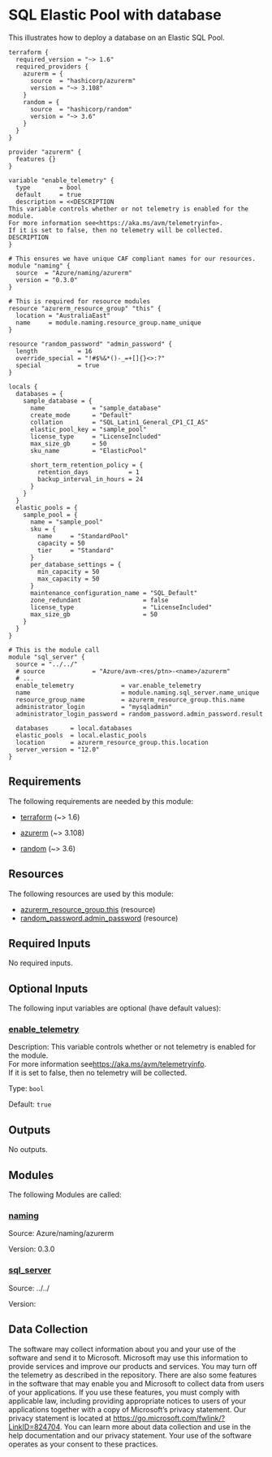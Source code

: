<!-- BEGIN_TF_DOCS -->
# SQL Elastic Pool with database

This illustrates how to deploy a database on an Elastic SQL Pool.

```hcl
terraform {
  required_version = "~> 1.6"
  required_providers {
    azurerm = {
      source  = "hashicorp/azurerm"
      version = "~> 3.108"
    }
    random = {
      source  = "hashicorp/random"
      version = "~> 3.6"
    }
  }
}

provider "azurerm" {
  features {}
}

variable "enable_telemetry" {
  type        = bool
  default     = true
  description = <<DESCRIPTION
This variable controls whether or not telemetry is enabled for the module.
For more information see<https://aka.ms/avm/telemetryinfo>.
If it is set to false, then no telemetry will be collected.
DESCRIPTION
}

# This ensures we have unique CAF compliant names for our resources.
module "naming" {
  source  = "Azure/naming/azurerm"
  version = "0.3.0"
}

# This is required for resource modules
resource "azurerm_resource_group" "this" {
  location = "AustraliaEast"
  name     = module.naming.resource_group.name_unique
}

resource "random_password" "admin_password" {
  length           = 16
  override_special = "!#$%&*()-_=+[]{}<>:?"
  special          = true
}

locals {
  databases = {
    sample_database = {
      name             = "sample_database"
      create_mode      = "Default"
      collation        = "SQL_Latin1_General_CP1_CI_AS"
      elastic_pool_key = "sample_pool"
      license_type     = "LicenseIncluded"
      max_size_gb      = 50
      sku_name         = "ElasticPool"

      short_term_retention_policy = {
        retention_days           = 1
        backup_interval_in_hours = 24
      }
    }
  }
  elastic_pools = {
    sample_pool = {
      name = "sample_pool"
      sku = {
        name     = "StandardPool"
        capacity = 50
        tier     = "Standard"
      }
      per_database_settings = {
        min_capacity = 50
        max_capacity = 50
      }
      maintenance_configuration_name = "SQL_Default"
      zone_redundant                 = false
      license_type                   = "LicenseIncluded"
      max_size_gb                    = 50
    }
  }
}

# This is the module call
module "sql_server" {
  source = "../../"
  # source             = "Azure/avm-<res/ptn>-<name>/azurerm"
  # ...
  enable_telemetry             = var.enable_telemetry
  name                         = module.naming.sql_server.name_unique
  resource_group_name          = azurerm_resource_group.this.name
  administrator_login          = "mysqladmin"
  administrator_login_password = random_password.admin_password.result

  databases      = local.databases
  elastic_pools  = local.elastic_pools
  location       = azurerm_resource_group.this.location
  server_version = "12.0"
}
```

<!-- markdownlint-disable MD033 -->
## Requirements

The following requirements are needed by this module:

- <a name="requirement_terraform"></a> [terraform](#requirement\_terraform) (~> 1.6)

- <a name="requirement_azurerm"></a> [azurerm](#requirement\_azurerm) (~> 3.108)

- <a name="requirement_random"></a> [random](#requirement\_random) (~> 3.6)

## Resources

The following resources are used by this module:

- [azurerm_resource_group.this](https://registry.terraform.io/providers/hashicorp/azurerm/latest/docs/resources/resource_group) (resource)
- [random_password.admin_password](https://registry.terraform.io/providers/hashicorp/random/latest/docs/resources/password) (resource)

<!-- markdownlint-disable MD013 -->
## Required Inputs

No required inputs.

## Optional Inputs

The following input variables are optional (have default values):

### <a name="input_enable_telemetry"></a> [enable\_telemetry](#input\_enable\_telemetry)

Description: This variable controls whether or not telemetry is enabled for the module.  
For more information see<https://aka.ms/avm/telemetryinfo>.  
If it is set to false, then no telemetry will be collected.

Type: `bool`

Default: `true`

## Outputs

No outputs.

## Modules

The following Modules are called:

### <a name="module_naming"></a> [naming](#module\_naming)

Source: Azure/naming/azurerm

Version: 0.3.0

### <a name="module_sql_server"></a> [sql\_server](#module\_sql\_server)

Source: ../../

Version:

<!-- markdownlint-disable-next-line MD041 -->
## Data Collection

The software may collect information about you and your use of the software and send it to Microsoft. Microsoft may use this information to provide services and improve our products and services. You may turn off the telemetry as described in the repository. There are also some features in the software that may enable you and Microsoft to collect data from users of your applications. If you use these features, you must comply with applicable law, including providing appropriate notices to users of your applications together with a copy of Microsoft’s privacy statement. Our privacy statement is located at <https://go.microsoft.com/fwlink/?LinkID=824704>. You can learn more about data collection and use in the help documentation and our privacy statement. Your use of the software operates as your consent to these practices.
<!-- END_TF_DOCS -->